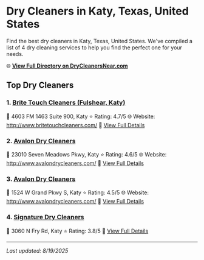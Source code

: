 # Dry Cleaners in Katy, Texas, United States

Find the best dry cleaners in Katy, Texas, United States. We've compiled a list of 4 dry cleaning services to help you find the perfect one for your needs.

🌐 **[View Full Directory on DryCleanersNear.com](https://drycleanersnear.com/city/US/Texas/Katy)**

## Top Dry Cleaners

### 1. [Brite Touch Cleaners (Fulshear, Katy)](https://drycleanersnear.com/dryCleaner/68a3db56e0c395148228b653/brite-touch-cleaners-fulshear-katy)
📍 4603 FM 1463 Suite 900, Katy
⭐ Rating: 4.7/5
🌐 Website: http://www.britetouchcleaners.com/
🔗 [View Full Details](https://drycleanersnear.com/dryCleaner/68a3db56e0c395148228b653/brite-touch-cleaners-fulshear-katy)

### 2. [Avalon Dry Cleaners](https://drycleanersnear.com/dryCleaner/68a3db3de0c395148228b5a5/avalon-dry-cleaners)
📍 23010 Seven Meadows Pkwy, Katy
⭐ Rating: 4.6/5
🌐 Website: http://www.avalondrycleaners.com/
🔗 [View Full Details](https://drycleanersnear.com/dryCleaner/68a3db3de0c395148228b5a5/avalon-dry-cleaners)

### 3. [Avalon Dry Cleaners](https://drycleanersnear.com/dryCleaner/68a3db7ce0c395148228c23c/avalon-dry-cleaners)
📍 1524 W Grand Pkwy S, Katy
⭐ Rating: 4.5/5
🌐 Website: http://www.avalondrycleaners.com/
🔗 [View Full Details](https://drycleanersnear.com/dryCleaner/68a3db7ce0c395148228c23c/avalon-dry-cleaners)

### 4. [Signature Dry Cleaners](https://drycleanersnear.com/dryCleaner/68a3db90e0c395148228c2d7/signature-dry-cleaners)
📍 3060 N Fry Rd, Katy
⭐ Rating: 3.8/5
🔗 [View Full Details](https://drycleanersnear.com/dryCleaner/68a3db90e0c395148228c2d7/signature-dry-cleaners)


---

*Last updated: 8/19/2025*
